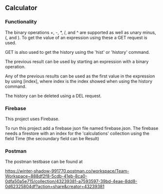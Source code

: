## Calculator 

### Functionality

The binary operations +, -, *, /, and ^ are supported as well as unary minus, (, and ). To get the value of an expression using these a GET request is used. 

GET is also used to get the history using the 'hist' or 'history' command.

The previous result can be used by starting an expression with a binary operation. 

Any of the previous results can be used as the first value in the expression by using [index], where index is the index showed when using the history command. 

The history can be deleted using a DEL request.



### Firebase
This project uses Firebase. 

To run this project add a firebase json file named firebase.json. 
The firebase needs a firestore with an index for the 'calculations' collection using the field Time (the secoundary field can be Result)


### Postman
The postman testbase can be found at 

https://winter-shadow-991770.postman.co/workspace/Team-Workspace~888df2f8-5cdb-41eb-8ca0-0dfa50a5e715/collection/43239381-a7593597-39bd-4eae-8dd8-0d62325804df?action=share&creator=43239381
